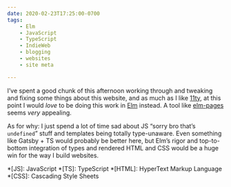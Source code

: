 ```yaml
---
date: 2020-02-23T17:25:00-0700
tags:
    - Elm
    - JavaScript
    - TypeScript
    - IndieWeb
    - blogging
    - websites
    - site meta

---
```


I’ve spent a good chunk of this afternoon working through and tweaking and fixing some things about this website, and as much as I like [11ty](https://11ty.dev), at this point I would *love* to be doing this work in [Elm](https://elm-lang.org) instead. A tool like [elm-pages](https://elm-pages.com) seems *very* appealing.

As for why: I just spend a lot of time sad about JS “sorry bro that’s `undefined`” stuff and templates being totally type-unaware. Even something like Gatsby + TS would probably be better here, but Elm’s rigor and top-to-bottom integration of types and rendered HTML and CSS would be a huge win for the way I build websites.

*[JS]: JavaScript
*[TS]: TypeScript
*[HTML]: HyperText Markup Language
*[CSS]: Cascading Style Sheets